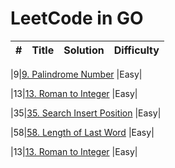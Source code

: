 
LeetCode in GO
========

| # | Title | Solution | Difficulty |
|---| ----- | -------- | ---------- |

|9|[9. Palindrome Number](https://leetcode.com/problems/palindrome-number/) |Easy|

|13|[13. Roman to Integer](https://leetcode.com/problems/roman-to-integer/) |Easy|

|35|[35. Search Insert Position](https://leetcode.com/problems/search-insert-position/) |Easy|

|58|[58. Length of Last Word](https://leetcode.com/problems/length-of-last-word/) |Easy|




|13|[13. Roman to Integer](https://leetcode.com/problems/roman-to-integer/) |Easy|

